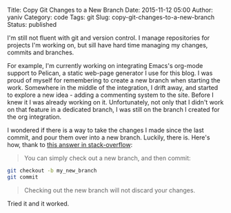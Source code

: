 Title: Copy Git Changes to a New Branch
Date: 2015-11-12 05:00
Author: yaniv
Category: code
Tags: git
Slug: copy-git-changes-to-a-new-branch
Status: published

I'm still not fluent with git and version control. I manage repositories
for projects I'm working on, but sill have hard time managing my
changes, commits and branches.

For example, I'm currently working on integrating Emacs's org-mode
support to Pelican, a static web-page generator I use for this blog. I
was proud of myself for remembering to create a new branch when starting
the work. Somewhere in the middle of the integration, I drift away, and
started to explore a new idea - adding a commenting system to the site.
Before I knew it I was already working on it. Unfortunately, not only
that I didn't work on that feature in a dedicated branch, I was still on
the branch I created for the org integration.

I wondered if there is a way to take the changes I made since the last
commit, and pour them over into a new branch. Luckily, there is. Here's
how, thank to [this answer in
stack-overflow](http://stackoverflow.com/a/4746696/1424287):

> You can simply check out a new branch, and then commit:

``` bash
git checkout -b my_new_branch 
git commit
```

> Checking out the new branch will not discard your changes.

Tried it and it worked.
